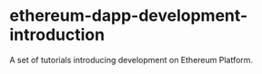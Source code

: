 # ethereum-dapp-development-introduction
A set of tutorials introducing development on Ethereum Platform.
